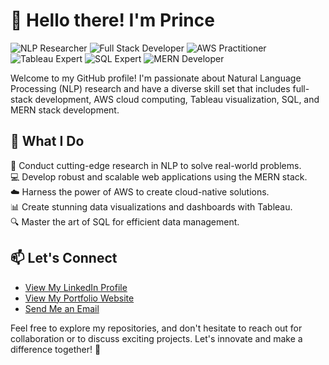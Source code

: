 # 👋 Hello there! I'm Prince

![NLP Researcher](https://img.shields.io/badge/NLP%20Researcher-Expert-brightgreen)
![Full Stack Developer](https://img.shields.io/badge/Full%20Stack%20Developer-Proficient-blue)
![AWS Practitioner](https://img.shields.io/badge/AWS%20Practitioner-Certified-orange)
![Tableau Expert](https://img.shields.io/badge/Tableau%20Expert-Advanced-purple)
![SQL Expert](https://img.shields.io/badge/SQL%20Expert-Advanced-red)
![MERN Developer](https://img.shields.io/badge/MERN%20Developer-Proficient-yellow)

Welcome to my GitHub profile! I'm passionate about Natural Language Processing (NLP) research and have a diverse skill set that includes full-stack development, AWS cloud computing, Tableau visualization, SQL, and MERN stack development.

## 💼 What I Do

🔬 Conduct cutting-edge research in NLP to solve real-world problems.  
💻 Develop robust and scalable web applications using the MERN stack.  
☁️ Harness the power of AWS to create cloud-native solutions.  
📊 Create stunning data visualizations and dashboards with Tableau.  
🔍 Master the art of SQL for efficient data management.  

## 📫 Let's Connect

- [View My LinkedIn Profile](https://linkedin.com/in/r-i-prince)
- [View My Portfolio Website](https://sites.google.com/view/mdprinceportfolio?usp=sharing)
- [Send Me an Email](mailto:rakibulislamprince10@gmail.com)

Feel free to explore my repositories, and don't hesitate to reach out for collaboration or to discuss exciting projects. Let's innovate and make a difference together! 🌟
